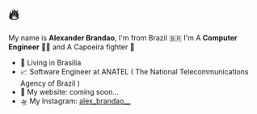 # 🔥 

My name is **Alexander Brandao**, I'm from Brazil 🇧🇷 I'm A **Computer Engineer** 👨‍💻 and A Capoeira fighter 👊

- 📍  Living in Brasilia 
- 📈  Software Engineer at ANATEL ( The National Telecommunications Agency of Brazil )
- 📕  My website: coming soon...
- 🛸  My Instagram: [alex_brandao__](https://www.instagram.com/alex_brandao__/)
